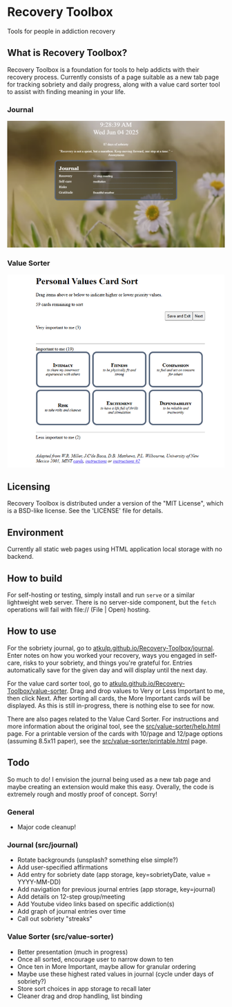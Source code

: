 # Recovery Toolbox
Tools for people in addiction recovery

## What is Recovery Toolbox?
Recovery Toolbox is a foundation for tools to help addicts with their recovery process. Currently consists of a page suitable as a new tab page for tracking sobriety and daily progress, along with a value card sorter tool to assist with finding meaning in your life.

### Journal
<img width="600" alt="Journal" src="assets/journal.png">

### Value Sorter
<img width="600" alt="Journal" src="assets/value-sorter.png">

## Licensing
Recovery Toolbox is distributed under a version of the "MIT License",
which is a BSD-like license. See the 'LICENSE' file for details.

## Environment
Currently all static web pages using HTML application local storage with no backend.

## How to build
For self-hosting or testing, simply install and run `serve` or a similar lightweight web server. There is no server-side component, but the `fetch` operations will fail with file:// (File | Open) hosting.

## How to use
For the sobriety journal, go to [atkulp.github.io/Recovery-Toolbox/journal](https://atkulp.github.io/Recovery-Toolbox/journal). Enter notes on how you worked your recovery, ways you engaged in self-care, risks to your sobriety, and things you're grateful for. Entries automatically save for the given day and will display until the next day.

For the value card sorter tool, go to [atkulp.github.io/Recovery-Toolbox/value-sorter](https://atkulp.github.io/Recovery-Toolbox/value-sorter). Drag and drop values to Very or Less Important to me, then click Next. After sorting all cards, the More Important cards will be displayed. As this is still in-progress, there is nothing else to see for now.

There are also pages related to the Value Card Sorter. For instructions and more information about the original tool, see the [src/value-sorter/help.html](src/value-sorter/help.html) page. For a printable version of the cards with 10/page and 12/page options (assuming 8.5x11 paper), see the [src/value-sorter/printable.html](src/value-sorter/printable.html) page.

## Todo
So much to do! I envision the journal being used as a new tab page and maybe creating an extension would make this easy. Overally, the code is extremely rough and mostly proof of concept. Sorry!

### General
- Major code cleanup!

### Journal (src/journal)

- Rotate backgrounds (unsplash? something else simple?)
- Add user-specified affirmations
- Add entry for sobriety date (app storage, key=sobrietyDate, value = YYYY-MM-DD)
- Add navigation for previous journal entries (app storage, key=journal)
- Add details on 12-step group/meeting
- Add Youtube video links based on specific addiction(s)
- Add graph of journal entries over time
- Call out sobriety "streaks"

### Value Sorter (src/value-sorter)

- Better presentation (much in progress)
- Once all sorted, encourage user to narrow down to ten
- Once ten in More Important, maybe allow for granular ordering
- Maybe use these highest rated values in journal (cycle under days of sobriety?)
- Store sort choices in app storage to recall later
- Cleaner drag and drop handling, list binding